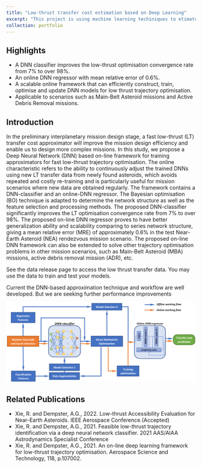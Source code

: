 ```yaml
---
title: "Low-thrust transfer cost estimation based on Deep Learning"
excerpt: "This project is using machine learning techiniques to etimate low-thrust transfer cost without performing the actual optimisation. This technique greatly reduces the computation time and the accuracy outperforms and analytical solution, these two features enable more complex mission designs."
collection: portfolio
---
```


## Highlights
* A DNN classifier improves the low-thrust optimisation convergence rate from 7% to over 98%.
* An online DNN regressor with mean relative error of 0.6%.
* A scalable online framework that can efficiently construct, train, optimise and update DNN models for low thrust trajectory optimisation.
* Applicable to scenarios such as Main-Belt Asteroid missions and Active Debris Removal missions.

## Introduction
In the preliminary interplanetary mission design stage, a fast low-thrust (LT) transfer cost approximator will improve the mission design efficiency and enable us to design more complex missions. In this study, we propose a Deep Neural Network (DNN) based on-line framework for training approximators for fast low-thrust trajectory optimisation. The online characteristic refers to the ability to continuously adjust the trained DNNs using new LT transfer data from newly found asteroids, which avoids repeated and costly re-training and is particularly useful for mission scenarios where new data are obtained regularly. The framework contains a DNN-classifier and an online-DNN regressor. The Bayesian optimisation (BO) technique is adapted to determine the network structure as well as the feature selection and processing methods. The proposed DNN-classifier significantly improves the LT optimisation convergence rate from 7% to over 98%. The proposed on-line DNN regressor proves to have better generalization ability and scalability comparing to series network structure, giving a mean relative error (MRE) of approximately 0.6% in the test Near-Earth Asteroid (NEA) rendezvous mission scenario. The proposed on-line DNN framework can also be extended to solve other trajectory optimisation problems in other mission scenarios, such as Main-Belt Asteroid (MBA) missions, active debris removal mission (ADR), etc.


See the data release page to access the low thrust transfer data. You may use the data to train and test your models.

Current the DNN-based approximation technique and workflow are well developed. But we are seeking further performance improvements


![](/images/project3.PNG "DNN approximation workflow")

## Related Publications
* Xie, R. and Dempster, A.G., 2022. Low-thrust Accessibility Evaluation for Near-Earth Asteroids. IEEE Aerospace Conference.(Accepted)
* Xie, R. and Dempster, A.G., 2021. Feasible low-thrust trajectory identification via a deep neural network classifier. 2021 AAS/AIAA Astrodynamics Specialist Conference
* Xie, R. and Dempster, A.G., 2021. An on-line deep learning framework for low-thrust trajectory optimisation. Aerospace Science and Technology, 118, p.107002.

